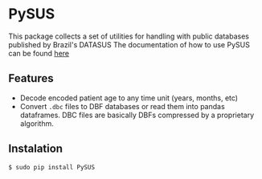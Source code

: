 PySUS
=====

This package collects a set of utilities for handling with public databases published by Brazil's DATASUS
The documentation of how to use PySUS can be found [here](http://pysus.readthedocs.io/en/latest/)

Features
--------

- Decode encoded patient age to any time unit (years, months, etc)
- Convert `.dbc` files to DBF databases or read them into pandas dataframes. DBC files are basically DBFs compressed by a proprietary algorithm.

Instalation
-----------

`$ sudo pip install PySUS`
